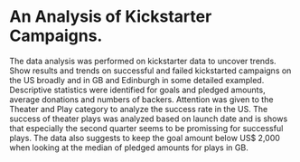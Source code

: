 # An Analysis of Kickstarter Campaigns.
The data analysis was performed on kickstarter data to uncover trends. Show results and trends on successful and failed kickstarted campaigns on the US broadly and in GB and Edinburgh in some detailed exampled. Descriptive statistics were identified for goals and pledged amounts, average donations and numbers of backers. Attention was given to the Theater and Play category to analyze the success rate in the US.  The success of theater plays was analyzed based on launch date and is shows that especially the second quarter seems to be promissing for successful plays. The data also suggests to keep the goal amount below US$ 2,000 when looking at the median of pledged amounts for plays in GB. 
